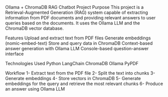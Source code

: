 Ollama + ChromaDB RAG Chatbot
Project Purpose
This project is a Retrieval-Augmented Generation (RAG) system capable of extracting information from PDF documents and providing relevant answers to user queries based on the documents.
It uses the Ollama LLM and the ChromaDB vector database.

Features
Upload and extract text from PDF files
Generate embeddings (nomic-embed-text)
Store and query data in ChromaDB
Context-based answer generation with Ollama LLM
Console-based question-answer interface

Technologies Used
Python
LangChain
ChromaDB
Ollama 
PyPDF

Workflow
1- Extract text from the PDF file
2- Split the text into chunks
3- Generate embeddings
4- Store vectors in ChromaDB
5- Generate embeddings for the query and retrieve the most relevant chunks
6- Produce an answer using Ollama LLM
